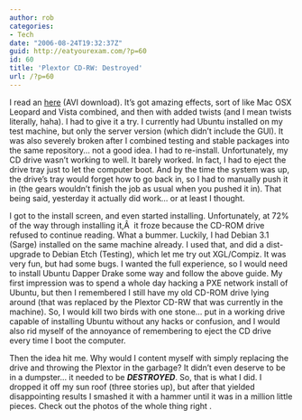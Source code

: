 ```yaml
---
author: rob
categories:
- Tech
date: "2006-08-24T19:32:37Z"
guid: http://eatyourexam.com/?p=60
id: 60
title: 'Plextor CD-RW: Destroyed'
url: /?p=60
---
```

I read an [here](http://www.freedesktop.org/~davidr/xgl-demo1.xvid.avi) (AVI download). It’s got amazing effects, sort of like Mac OSX Leopard and Vista combined, and then with added twists (and I mean twists literally, haha). I had to give it a try. I currently had Ubuntu installed on my test machine, but only the server version (which didn’t include the GUI). It was also severely broken after I combined testing and stable packages into the same repository… not a good idea. I had to re-install. Unfortunately, my CD drive wasn’t working to well. It barely worked. In fact, I had to eject the drive tray just to let the computer boot. And by the time the system was up, the drive’s tray would forget how to go back in, so I had to manually push it in (the gears wouldn’t finish the job as usual when you pushed it in). That being said, yesterday it actually did work… or at least I thought.

I got to the install screen, and even started installing. Unfortunately, at 72% of the way through installing it,Â  it froze because the CD-ROM drive refused to continue reading. What a bummer. Luckily, I had Debian 3.1 (Sarge) installed on the same machine already. I used that, and did a dist-upgrade to Debian Etch (Testing), which let me try out XGL/Compiz. It was very fun, but had some bugs. I wanted the full experience, so I would need to install Ubuntu Dapper Drake some way and follow the above guide. My first impression was to spend a whole day hacking a PXE network install of Ubuntu, but then I remembered I still have my old CD-ROM drive lying around (that was replaced by the Plextor CD-RW that was currently in the machine). So, I would kill two birds with one stone… put in a working drive capable of installing Ubuntu without any hacks or confusion, and I would also rid myself of the annoyance of remembering to eject the CD drive every time I boot the computer.

Then the idea hit me. Why would I content myself with simply replacing the drive and throwing the Plextor in the garbage? It didn’t even deserve to be in a dumpster… it needed to be _**DESTROYED**_. So, that is what I did. I dropped it off my sun roof (three stories up), but after that yielded disappointing results I smashed it with a hammer until it was in a million little pieces. Check out the photos of the whole thing right [](http://www.eatyourexam.com/photos/thumbnails.php?album=4).